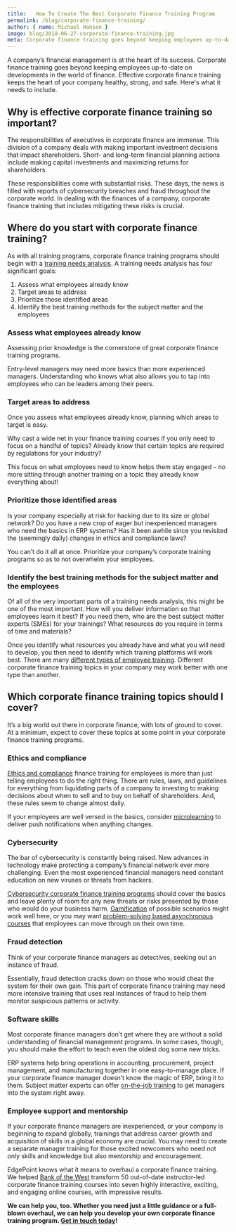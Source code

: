 ```yaml
---
title:   How To Create The Best Corporate Finance Training Program
permalink: /blog/corporate-finance-training/
author: { name: Michael Hansen }
image: blog/2018-06-27-corporate-finance-training.jpg
meta: Corporate finance training goes beyond keeping employees up-to-date on developments in the world of finance. Here's what it needs to include.
---
```


A company’s financial management is at the heart of its success. Corporate finance training goes beyond keeping employees up-to-date on developments in the world of finance. Effective corporate finance training keeps the heart of your company healthy, strong, and safe. Here's what it needs to include.

## Why is effective corporate finance training so important?

The responsibilities of executives in corporate finance are immense. This division of a company deals with making important investment decisions that impact shareholders. Short- and long-term financial planning actions include making capital investments and maximizing returns for shareholders.

These responsibilities come with substantial risks. These days, the news is filled with reports of cybersecurity breaches and fraud throughout the corporate world. In dealing with the finances of a company, corporate finance training that includes mitigating these risks is crucial.

## Where do you start with corporate finance training?

As with all training programs, corporate finance training programs should begin with a [training needs analysis](/blog/training-needs-analysis/). A training needs analysis has four significant goals:

1. Assess what employees already know
2. Target areas to address
3. Prioritize those identified areas
4. Identify the best training methods for the subject matter and the employees

### Assess what employees already know

Assessing prior knowledge is the cornerstone of great corporate finance training programs.

Entry-level managers may need more basics than more experienced managers. Understanding who knows what also allows you to tap into employees who can be leaders among their peers.

### Target areas to address

Once you assess what employees already know, planning which areas to target is easy.

Why cast a wide net in your finance training courses if you only need to focus on a handful of topics? Already know that certain topics are required by regulations for your industry?

This focus on what employees need to know helps them stay engaged – no more sitting through another training on a topic they already know everything about!

### Prioritize those identified areas

Is your company especially at risk for hacking due to its size or global network? Do you have a new crop of eager but inexperienced managers who need the basics in ERP systems? Has it been awhile since you revisited the (seemingly daily) changes in ethics and compliance laws?

You can’t do it all at once. Prioritize your company’s corporate training programs so as to not overwhelm your employees.

### Identify the best training methods for the subject matter and the employees

Of all of the very important parts of a training needs analysis, this might be one of the most important. How will you deliver information so that employees learn it best? If you need them, who are the best subject matter experts (SMEs) for your trainings? What resources do you require in terms of time and materials?

Once you identify what resources you already have and what you will need to develop, you then need to identify which training platforms will work best. There are many [different types of employee training](/blog/top-10-types-of-employee-training/). Different corporate finance training topics in your company may work better with one type than another.

## Which corporate finance training topics should I cover?

It’s a big world out there in corporate finance, with lots of ground to cover. At a minimum, expect to cover these topics at some point in your corporate finance training programs.

### Ethics and compliance

[Ethics and compliance](/blog/ethics-training-for-employees/) finance training for employees is more than just telling employees to do the right thing. There are rules, laws, and guidelines for everything from liquidating parts of a company to investing to making decisions about when to sell and to buy on behalf of shareholders. And, these rules seem to change almost daily.

If your employees are well versed in the basics, consider [microlearning](/blog/microlearning/) to deliver push notifications when anything changes.

### Cybersecurity

The bar of cybersecurity is constantly being raised. New advances in technology make protecting a company’s financial network ever more challenging. Even the most experienced financial managers need constant education on new viruses or threats from hackers.

[Cybersecurity corporate finance training programs](/blog/cyber-security-training/) should cover the basics and leave plenty of room for any new threats or risks presented by those who would do your business harm. [Gamification](/blog/gamification-in-elearning/) of possible scenarios might work well here, or you may want [problem-solving based asynchronous courses](/blog/instructor-led-training-vs-elearning/) that employees can move through on their own time.

### Fraud detection

Think of your corporate finance managers as detectives, seeking out an instance of fraud.

Essentially, fraud detection cracks down on those who would cheat the system for their own gain. This part of corporate finance training may need more intensive training that uses real instances of fraud to help them monitor suspicious patterns or activity.

### Software skills

Most corporate finance managers don’t get where they are without a solid understanding of financial management programs. In some cases, though, you should make the effort to teach even the oldest dog some new tricks.

ERP systems help bring operations in accounting, procurement, project management, and manufacturing together in one easy-to-manage place. If your corporate finance manager doesn’t know the magic of ERP, bring it to them. Subject matter experts can offer [on-the-job training](/blog/on-the-job-training-advantages/) to get managers into the system right away.

### Employee support and mentorship

If your corporate finance managers are inexperienced, or your company is beginning to expand globally, trainings that address career growth and acquisition of skills in a global economy are crucial. You may need to create a separate manager training for those excited newcomers who need not only skills and knowledge but also mentorship and encouragement.

EdgePoint knows what it means to overhaul a corporate finance training. We helped [Bank of the West](/story/botw/) transform 50 out-of-date instructor-led corporate finance training courses into seven highly interactive, exciting, and engaging online courses, with impressive results.

<strong>We can help you, too. Whether you need just a little guidance or a full-blown overhaul, we can help you develop your own corporate finance training program. [Get in touch today](/contact/)!</strong>
